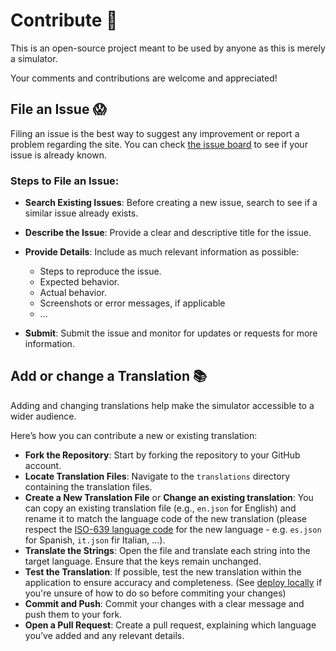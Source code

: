 # Contribute 🤝

This is an open-source project meant to be used by anyone as this is merely a simulator.

Your comments and contributions are welcome and appreciated!

## File an Issue 😱

Filing an issue is the best way to suggest any improvement or report a problem regarding the site. You can check [the issue board](https://github.com/odysseu/python-app/issues?q=is%3Aissue) to see if your issue is already known.

### Steps to File an Issue:

- **Search Existing Issues**: Before creating a new issue, search to see if a similar issue already exists.
- **Describe the Issue**: Provide a clear and descriptive title for the issue.
- **Provide Details**: Include as much relevant information as possible:
   - Steps to reproduce the issue.
   - Expected behavior.
   - Actual behavior.
   - Screenshots or error messages, if applicable
   - ...

- **Submit**: Submit the issue and monitor for updates or requests for more information.

## Add or change a Translation 📚️

Adding and changing translations help make the simulator accessible to a wider audience.

Here’s how you can contribute a new or existing translation:

- **Fork the Repository**: Start by forking the repository to your GitHub account.
- **Locate Translation Files**: Navigate to the `translations` directory containing the translation files.
- **Create a New Translation File** or **Change an existing translation**: You can copy an existing translation file (e.g., `en.json` for English) and rename it to match the language code of the new translation (please respect the [ISO-639 language code](https://en.wikipedia.org/wiki/List_of_ISO_639_language_codes) for the new language - e.g. `es.json` for Spanish, `it.json` fir Italian, ...).
- **Translate the Strings**: Open the file and translate each string into the target language. Ensure that the keys remain unchanged.
- **Test the Translation**: If possible, test the new translation within the application to ensure accuracy and completeness. (See [deploy locally](https://github.com/odysseu/HabitatCalc/tree/main?tab=readme-ov-file#deploy-locally-) if you're unsure of how to do so before commiting your changes)
- **Commit and Push**: Commit your changes with a clear message and push them to your fork.
- **Open a Pull Request**: Create a pull request, explaining which language you’ve added and any relevant details.
